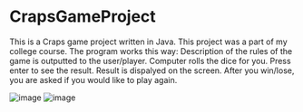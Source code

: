 # CrapsGameProject
This is a Craps game project written in Java. This project was a part of my college course. The program works this way:
    Description of the rules of the game is outputted to the user/player.
    Computer rolls the dice for you. Press enter to see the result.
    Result is dispalyed on the screen.
    After you win/lose, you are asked if you would like to play again.


![image](https://user-images.githubusercontent.com/40246649/202827754-b753e8b5-fcaa-4e93-bf4d-d79fc9237835.png)
![image](https://user-images.githubusercontent.com/40246649/202827763-212161aa-8402-4a08-a44f-02c3ff974e2f.png)
